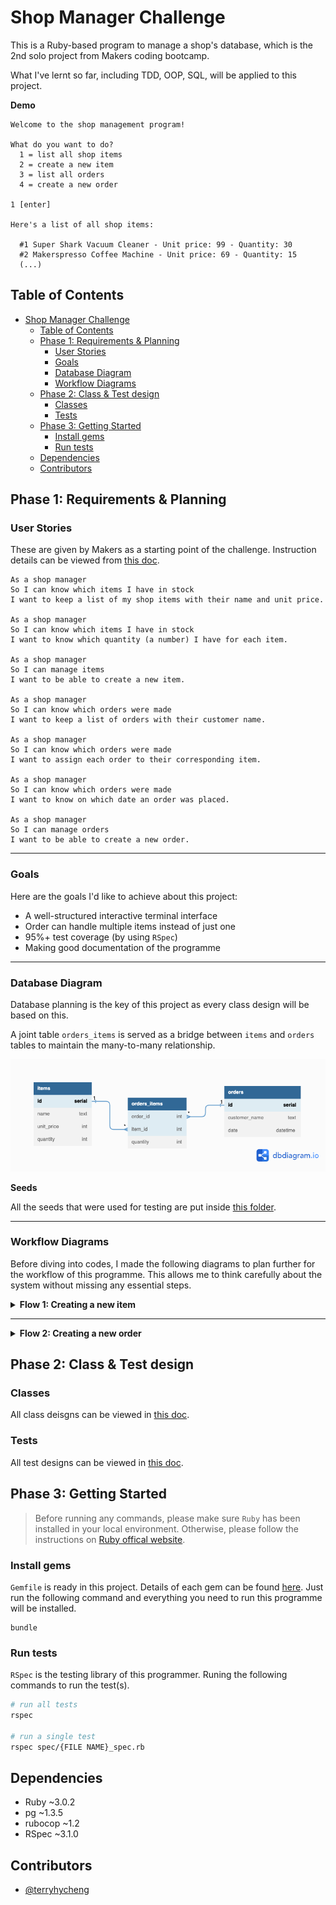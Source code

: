 # Shop Manager Challenge

This is a Ruby-based program to manage a shop's database, which is the 2nd solo project from Makers coding bootcamp.

What I've lernt so far, including TDD, OOP, SQL, will be applied to this project.

**Demo**

```
Welcome to the shop management program!

What do you want to do?
  1 = list all shop items
  2 = create a new item
  3 = list all orders
  4 = create a new order

1 [enter]

Here's a list of all shop items:

  #1 Super Shark Vacuum Cleaner - Unit price: 99 - Quantity: 30
  #2 Makerspresso Coffee Machine - Unit price: 69 - Quantity: 15
  (...)
```

## Table of Contents

- [Shop Manager Challenge](#shop-manager-challenge)
  - [Table of Contents](#table-of-contents)
  - [Phase 1: Requirements \& Planning](#phase-1-requirements--planning)
    - [User Stories](#user-stories)
    - [Goals](#goals)
    - [Database Diagram](#database-diagram)
    - [Workflow Diagrams](#workflow-diagrams)
  - [Phase 2: Class \& Test design](#phase-2-class--test-design)
    - [Classes](#classes)
    - [Tests](#tests)
  - [Phase 3: Getting Started](#phase-3-getting-started)
    - [Install gems](#install-gems)
    - [Run tests](#run-tests)
  - [Dependencies](#dependencies)
  - [Contributors](#contributors)

## Phase 1: Requirements & Planning

### User Stories

These are given by Makers as a starting point of the challenge. Instruction details can be viewed from [this doc](doc/instructions.md).

```
As a shop manager
So I can know which items I have in stock
I want to keep a list of my shop items with their name and unit price.

As a shop manager
So I can know which items I have in stock
I want to know which quantity (a number) I have for each item.

As a shop manager
So I can manage items
I want to be able to create a new item.

As a shop manager
So I can know which orders were made
I want to keep a list of orders with their customer name.

As a shop manager
So I can know which orders were made
I want to assign each order to their corresponding item.

As a shop manager
So I can know which orders were made
I want to know on which date an order was placed.

As a shop manager
So I can manage orders
I want to be able to create a new order.

```

---

### Goals

Here are the goals I'd like to achieve about this project:

- A well-structured interactive terminal interface
- Order can handle multiple items instead of just one
- 95%+ test coverage (by using `RSpec`)
- Making good documentation of the programme

---

### Database Diagram

Database planning is the key of this project as every class design will be based on this.

A joint table `orders_items` is served as a bridge between `items` and `orders` tables to maintain the many-to-many relationship.

![db-diagram](assets/db-diagram-sms-rev.png)

**Seeds**

All the seeds that were used for testing are put inside [this folder](seeds).

---

### Workflow Diagrams

Before diving into codes, I made the following diagrams to plan further for the workflow of this programme. This allows me to think carefully about the system without missing any essential steps.

<details>
    <summary><b>Flow 1: Creating a new item</b></summary>

```mermaid
sequenceDiagram
  participant T as Terminal
  participant App as Application (app.rb)
  participant IR as Item Repository Class (lib/item_repository.rb)
  participant DC as Database Connection Class (lib/database_connection.rb)
  participant DB as Postgresql Database

  T->>App : Run 'ruby app.rb'
  App->>DC : calls 'connect' method to open db connection
  DC->>DC: Opens db connection using PG and stores the connection
  App-->>T: Prints out options and ask the user for action
  T->>App : Submits '2'
  App-->>T: Ask for a name of the new item
  T->>App: Submits 'washing powder'
  App-->>T: Ask for a unit price of the new item
  T->>App: Submits '10'
  App->>IR: calls 'create' method with responses from the user
  IR->>DC: Sends SQL query by calling method `exec_params`
  DC->>DB: Sends query to db
  App-->>T: Prints out 'A new item is successfully created!'
  App-->>T: Prints out options and ask the user for action unitl the answer is 'q'
```

</details>

---

<details>
<summary><b>Flow 2: Creating a new order</b></summary>

```mermaid
sequenceDiagram
	participant T as Terminal
	participant App as Application (app.rb)
	participant OR as Order Repository Class (lib/order_repository.rb)
	participant IR as Item Repository Class (lib/item_repository.rb)
	participant DC as Database Connection Class (lib/database_connection.rb)
	participant DB as Postgresql Database

	T->>App : Run 'ruby app.rb'
	App->>DC : calls 'connect' method to open db connection
	DC->>DC: Opens db connection using PG and stores the connection
	App-->>T: Prints out options and ask the user for action
	T->>App : Submits '4'
	App-->>T: Ask for 'customer name'
	T->>App: Submits 'Terry Cheng'
	App->>IR: calls 'all' method
	IR->>DC: Sends SQL query via `exec_params`
	DC->>DB: Sends query to db
	DB->>DC: Returns an array of hashes, records from 'items' table
	DC->>IR: Pass the array to Item repo
	IR->>App: Returns an array of `item` objects
	App-->>T: print every item in stock on terminal
	loop
		App-->>T: Ask 'which item would you like to order?'
		T->>App: Submits '3'
		App-->>T: Ask 'How many do you want?'
		T->>App: Submits '10'
    App->>IR: Check if there is enough stock
    IR->>App: Returns TRUE
		App->App: saves the response to 'order_items' array
		App-->>T: Ask 'Do you want to order more items? (y/n)'
		T->>App: Submits 'y'until the answer is 'n'
	end
	App->>OR: calls 'create' method with 'order_items' array
	OR->>DC: Sends SQL queries to create records in 'order' and 'orders_items' tables
	DC->>DB: Sends query to db
	OR->>IR: calls 'send_out' method
	IR->>DC: Sends SQL queries to update quantity of each item
	DC->>DB: Sends query to db
	App-->>T: Prints out the order & message 'Order is successfully created!'
  App-->>T: Prints out options and ask the user for action unitl the answer is 'q'
```

</details>

## Phase 2: Class & Test design

### Classes

All class deisgns can be viewed in [this doc](doc/class-design.md).

### Tests

All test designs can be viewed in [this doc](doc/test-deisgn.md).

## Phase 3: Getting Started

> Before running any commands, please make sure `Ruby` has been installed in your local environment. Otherwise, please follow the instructions on [Ruby offical website](https://www.ruby-lang.org/en/downloads/).

### Install gems

`Gemfile` is ready in this project. Details of each gem can be found [here](Gemfile). Just run the following command and everything you need to run this programme will be installed.

```
bundle
```

### Run tests

`RSpec` is the testing library of this programmer. Runing the following commands to run the test(s).

```sh
# run all tests
rspec

# run a single test
rspec spec/{FILE NAME}_spec.rb
```

## Dependencies

- Ruby ~3.0.2
- pg ~1.3.5
- rubocop ~1.2
- RSpec ~3.1.0

## Contributors

- [@terryhycheng](https://github.com/terryhycheng/)
